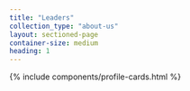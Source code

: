 ```yaml
---
title: "Leaders"
collection_type: "about-us"
layout: sectioned-page
container-size: medium
heading: 1
---
```


{% include components/profile-cards.html %}
